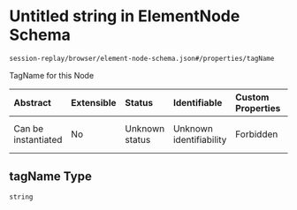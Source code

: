 # Untitled string in ElementNode Schema

```txt
session-replay/browser/element-node-schema.json#/properties/tagName
```

TagName for this Node

| Abstract            | Extensible | Status         | Identifiable            | Custom Properties | Additional Properties | Access Restrictions | Defined In                                                                                                  |
| :------------------ | :--------- | :------------- | :---------------------- | :---------------- | :-------------------- | :------------------ | :---------------------------------------------------------------------------------------------------------- |
| Can be instantiated | No         | Unknown status | Unknown identifiability | Forbidden         | Allowed               | none                | [element-node-schema.json\*](../out/session-replay/browser/element-node-schema.json "open original schema") |

## tagName Type

`string`
